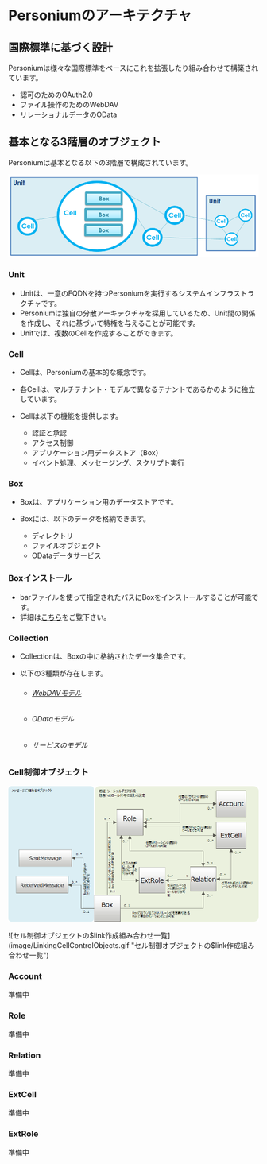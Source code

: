 # Personiumのアーキテクチャ

## 国際標準に基づく設計

Personiumは様々な国際標準をベースにこれを拡張したり組み合わせて構築されています。

* 認可のためのOAuth2.0
* ファイル操作のためのWebDAV
* リレーショナルデータのOData

## 基本となる3階層のオブジェクト
Personiumは基本となる以下の3階層で構成されています。

![3階層オブジェクト](image/3LayerStructure.png "3階層オブジェクト")

### Unit

* Unitは、一意のFQDNを持つPersoniumを実行するシステムインフラストラクチャです。
* Personiumは独自の分散アーキテクチャを採用しているため、Unit間の関係を作成し、それに基づいて特権を与えることが可能です。
* Unitでは、複数のCellを作成することができます。

### Cell

* Cellは、Personiumの基本的な概念です。
* 各Cellは、マルチテナント・モデルで異なるテナントであるかのように独立しています。
* Cellは以下の機能を提供します。

	* 認証と承認
	* アクセス制御
	* アプリケーション用データストア（Box）
	* イベント処理、メッセージング、スクリプト実行


### Box

* Boxは、アプリケーション用のデータストアです。

* Boxには、以下のデータを格納できます。

	* ディレクトリ
	* ファイルオブジェクト
	* ODataデータサービス

### Boxインストール
* barファイルを使って指定されたパスにBoxをインストールすることが可能です。
* 詳細は[こちら](./006_Box_install.html)をご覧下さい。


### Collection
* Collectionは、Boxの中に格納されたデータ集合です。
* 以下の3種類が存在します。

	* ###### [WebDAVモデル](./007_WebDAV_model.html)
	* ###### ODataモデル
	* ###### サービスのモデル

### Cell制御オブジェクト
![Cell制御オブジェクトE-R図](image/cell_ctrl_obj.png "Cell制御オブジェクトE-R図")

![セル制御オブジェクトの$link作成組み合わせ一覧](image/LinkingCellControlObjects.gif "セル制御オブジェクトの$link作成組み合わせ一覧")

### Account
準備中

### Role
準備中

### Relation
準備中

### ExtCell
準備中

### ExtRole
準備中
